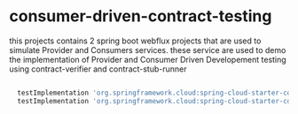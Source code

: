 # consumer-driven-contract-testing

this projects contains 2 spring boot webflux projects that are used to simulate Provider and Consumers services. these service are used to demo the implementation of Provider and Consumer Driven Developement testing using contract-verifier and contract-stub-runner

```gradle

  testImplementation 'org.springframework.cloud:spring-cloud-starter-contract-stub-runner'
  testImplementation 'org.springframework.cloud:spring-cloud-starter-contract-verifier'
```
